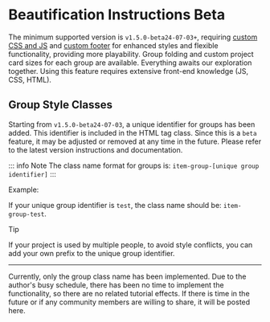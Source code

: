 # Beautification Instructions Beta

The minimum supported version is `v1.5.0-beta24-07-03+`, requiring [custom CSS and JS](./custom_js_css.md) and [custom footer](../usage/custom_footer.md) for enhanced styles and flexible functionality, providing more playability. Group folding and custom project card sizes for each group are available. Everything awaits our exploration together. Using this feature requires extensive front-end knowledge (JS, CSS, HTML).

## Group Style Classes

Starting from `v1.5.0-beta24-07-03`, a unique identifier for groups has been added. This identifier is included in the HTML tag class. Since this is a `beta` feature, it may be adjusted or removed at any time in the future. Please refer to the latest version instructions and documentation.

::: info Note
The class name format for groups is: `item-group-[unique group identifier]`
:::

Example:

If your unique group identifier is `test`, the class name should be: `item-group-test`.

> [!TIP]
> If your project is used by multiple people, to avoid style conflicts, you can add your own prefix to the unique group identifier.

----
Currently, only the group class name has been implemented. Due to the author's busy schedule, there has been no time to implement the functionality, so there are no related tutorial effects. If there is time in the future or if any community members are willing to share, it will be posted here.